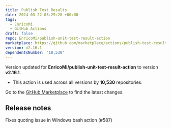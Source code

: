```yaml
---
title: Publish Test Results
date: 2024-03-22 03:29:28 +00:00
tags:
  - EnricoMi
  - GitHub Actions
draft: false
repo: EnricoMi/publish-unit-test-result-action
marketplace: https://github.com/marketplace/actions/publish-test-results
version: v2.16.1
dependentsNumber: "10,530"
---
```



Version updated for **EnricoMi/publish-unit-test-result-action** to version **v2.16.1**.
- This action is used across all versions by **10,530** repositories.

Go to the [GitHub Marketplace](https://github.com/marketplace/actions/publish-test-results) to find the latest changes.

## Release notes

Fixes quoting issue in Windows bash action (#587)
